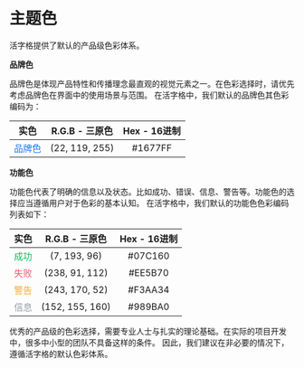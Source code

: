 # 主题色

活字格提供了默认的产品级色彩体系。

**品牌色**

品牌色是体现产品特性和传播理念最直观的视觉元素之一。在色彩选择时，请优先考虑品牌色在界面中的使用场景与范围。
在活字格中，我们默认的品牌色其色彩编码为：

|                 实色                 |  R.G.B - 三原色   |  Hex - 16进制  |
|:----------------------------------:|:--------------:|:------------:|
|  <font color="#1677FF">品牌色</font>  | (22, 119, 255) |   #1677FF    |

**功能色**

功能色代表了明确的信息以及状态。比如成功、错误、信息、警告等。功能色的选择应当遵循用户对于色彩的基本认知。
在活字格中，我们默认的功能色色彩编码列表如下：

|               实色                |   R.G.B - 三原色   | Hex - 16进制 |
|:-------------------------------:|:---------------:|:----------:|
| <font color="#07C160">成功</font> |  (7, 193, 96)   |  #07C160   |
| <font color="#EE5B70">失败</font> | (238, 91, 112)  |  #EE5B70   |
| <font color="#F3AA34">警告</font> | (243, 170, 52)  |  #F3AA34   |
| <font color="#989BA0">信息</font> | (152, 155, 160) |  #989BA0   |

优秀的产品级的色彩选择，需要专业人士与扎实的理论基础。在实际的项目开发中，很多中小型的团队不具备这样的条件。
因此，我们建议在非必要的情况下，遵循活字格的默认色彩体系。